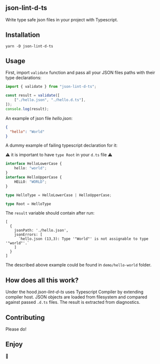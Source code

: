 json-lint-d-ts
------

Write type safe json files in your project with Typescript.

## Installation
`yarn -D json-lint-d-ts`

## Usage
First, import `validate` function and pass all your JSON files paths with their type declarations:

```typescript
import { validate } from "json-lint-d-ts";

const result = validate([
    ["./hello.json", "./hello.d.ts"],
]);
console.log(result);
```

An example of json file *hello.json*:

```json
{
  "hello": "World"
}
```

A dummy example of failing typescript declaration for it:

⚠️ it is important to have `type Root` in your `d.ts`  file ⚠️

```typescript
interface HelloLowerCase {
    hello: "world";
}
interface HelloUpperCase {
    HELLO: "WORLD";
}

type HelloType = HelloLowerCase | HelloUpperCase;

type Root = HelloType

```

The `result` variable should contain after run:

```shell script
[
  {
    jsonPath: './hello.json',
    jsonErrors: [
      `hello.json (13,3): Type '"World"' is not assignable to type '"world"'.`
    ]
  }
]
```

The described above example could be found in `demo/hello-world` folder.

## How does all this work?
Under the hood *json-lint-d-ts* uses Typescript Compiler by extending compiler host.
JSON objects are loaded from filesystem and compared against passed `.d.ts` files.
The result is extracted from diagnostics. 

## Contributing
Please do!

## Enjoy

🚀
